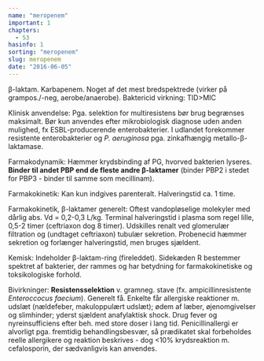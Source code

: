 ```yaml
---
name: "meropenem"
important: 1
chapters:
  - 53
hasinfo: 1
sorting: "meropenem"
slug: meropenem
date: "2016-06-05"
---
```


β-laktam. Karbapenem. Noget af det mest bredspektrede (virker på grampos./-neg,
aerobe/anaerobe). Baktericid virkning: TID>MIC

Klinisk anvendelse: Pga. selektion for multiresistens bør brug begrænses
maksimalt. Bør kun anvendes efter mikrobiologisk diagnose uden anden mulighed,
fx ESBL-producerende enterobakterier. I udlandet forekommer resistente
enterobakterier og <em>P. aeruginosa</em> pga. zinkafhængig metallo-β-laktamase.

Farmakodynamik: Hæmmer krydsbinding af PG, hvorved bakterien lyseres. <b>Binder
til andet PBP end de fleste andre β-laktamer</b> (binder PBP2 i stedet for
PBP3 - binder til samme som mecillinam).

Farmakokinetik: Kan kun indgives parenteralt. Halveringstid ca. 1 time.

Farmakokinetik, β-laktamer generelt: Oftest vandopløselige molekyler med dårlig
abs. Vd = 0,2-0,3 L/kg. Terminal halveringstid i plasma som regel lille, 0,5-2
timer (ceftriaxon dog 8 timer). Udskilles renalt ved glomerulær filtration og
(undtaget ceftriaxon) tubulær sekretion. Probenecid hæmmer sekretion og
forlænger halveringstid, men bruges sjældent.

Kemisk: Indeholder β-laktam-ring (fireleddet). Sidekæden R bestemmer spektret af
bakterier, der rammes og har betydning for farmakokinetiske og toksikologiske
forhold.

Bivirkninger: <b>Resistensselektion</b> v. gramneg. stave (fx.
ampicillinresistente <em>Enteroccocus faecium</em>). Generelt få. Enkelte får
allergiske reaktioner m. udslæt (nældefeber, makuloppulært udslæt); ødem af
læber, øjenomgivelser og slimhinder; yderst sjældent anafylaktisk shock. Drug
fever og nyreinsufficiens efter beh. med store doser i lang tid.
Penicillinallergi er alvorligt pga. fremtidig behandlingsbesvær, så prædikatet
skal forbeholdes reelle allergikere og reaktion beskrives - dog <10%
krydsreaktion m. cefalosporin, der sædvanligvis kan anvendes.
